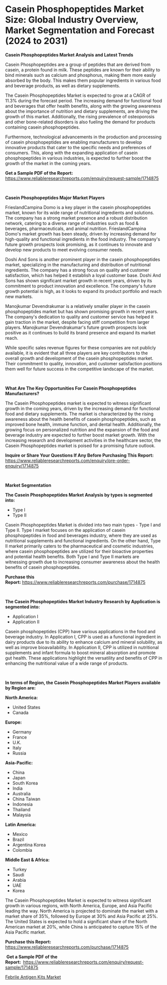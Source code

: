 <p><h1>Casein Phosphopeptides Market Size: Global Industry Overview, Market Segmentation and Forecast (2024 to 2031)</h1></p><p><strong>Casein Phosphopeptides Market Analysis and Latest Trends</strong></p>
<p><p>Casein Phosphopeptides are a group of peptides that are derived from casein, a protein found in milk. These peptides are known for their ability to bind minerals such as calcium and phosphorus, making them more easily absorbed by the body. This makes them popular ingredients in various food and beverage products, as well as dietary supplements.</p><p>The Casein Phosphopeptides Market is expected to grow at a CAGR of 11.3% during the forecast period. The increasing demand for functional food and beverages that offer health benefits, along with the growing awareness about the importance of nutrition and dietary supplements, are driving the growth of this market. Additionally, the rising prevalence of osteoporosis and other bone-related disorders is also fueling the demand for products containing casein phosphopeptides.</p><p>Furthermore, technological advancements in the production and processing of casein phosphopeptides are enabling manufacturers to develop innovative products that cater to the specific needs and preferences of consumers. This, along with the expanding application of casein phosphopeptides in various industries, is expected to further boost the growth of the market in the coming years.</p></p>
<p><strong>Get a Sample PDF of the Report:&nbsp;</strong> <a href="https://www.reliableresearchreports.com/enquiry/request-sample/1714875">https://www.reliableresearchreports.com/enquiry/request-sample/1714875</a></p>
<p>&nbsp;</p>
<p><strong>Casein Phosphopeptides Major Market Players</strong></p>
<p><p>FrieslandCampina Domo is a key player in the casein phosphopeptides market, known for its wide range of nutritional ingredients and solutions. The company has a strong market presence and a robust distribution network, catering to a diverse range of industries such as food & beverages, pharmaceuticals, and animal nutrition. FrieslandCampina Domo's market growth has been steady, driven by increasing demand for high-quality and functional ingredients in the food industry. The company's future growth prospects look promising, as it continues to innovate and develop new products to meet evolving consumer needs.</p><p>Doshi And Sons is another prominent player in the casein phosphopeptides market, specializing in the manufacturing and distribution of nutritional ingredients. The company has a strong focus on quality and customer satisfaction, which has helped it establish a loyal customer base. Doshi And Sons has shown significant market growth in recent years, driven by its commitment to product innovation and excellence. The company's future growth potential is high, as it looks to expand its product portfolio and reach new markets.</p><p>Manojkumar Devendrakumar is a relatively smaller player in the casein phosphopeptides market but has shown promising growth in recent years. The company's dedication to quality and customer service has helped it gain traction in the market, despite facing stiff competition from larger players. Manojkumar Devendrakumar's future growth prospects look positive as it continues to build its brand presence and expand its market reach.</p><p>While specific sales revenue figures for these companies are not publicly available, it is evident that all three players are key contributors to the overall growth and development of the casein phosphopeptides market. Their commitment to quality, innovation, and customer satisfaction positions them well for future success in the competitive landscape of the market.</p></p>
<p>&nbsp;</p>
<p><strong>What Are The Key Opportunities For Casein Phosphopeptides Manufacturers?</strong></p>
<p><p>The Casein Phosphopeptides market is expected to witness significant growth in the coming years, driven by the increasing demand for functional food and dietary supplements. The market is characterized by the rising awareness about the health benefits of casein phosphopeptides, such as improved bone health, immune function, and dental health. Additionally, the growing focus on personalized nutrition and the expansion of the food and beverage industry are expected to further boost market growth. With the increasing research and development activities in the healthcare sector, the Casein Phosphopeptides market is poised for a promising future outlook.</p></p>
<p><strong>Inquire or Share Your Questions If Any Before Purchasing This Report:</strong> <a href="https://www.reliableresearchreports.com/enquiry/pre-order-enquiry/1714875">https://www.reliableresearchreports.com/enquiry/pre-order-enquiry/1714875</a></p>
<p>&nbsp;</p>
<p><strong>Market Segmentation</strong></p>
<p><strong>The Casein Phosphopeptides Market Analysis by types is segmented into:</strong></p>
<p><ul><li>Type I</li><li>Type II</li></ul></p>
<p><p>Casein Phosphopeptides Market is divided into two main types - Type I and Type II. Type I market focuses on the application of casein phosphopeptides in food and beverages industry, where they are used as nutritional supplements and functional ingredients. On the other hand, Type II market primarily caters to the pharmaceutical and cosmetic industries, where casein phosphopeptides are utilized for their bioactive properties and potential health benefits. Both Type I and Type II markets are witnessing growth due to increasing consumer awareness about the health benefits of casein phosphopeptides.</p></p>
<p><strong>Purchase this Report:&nbsp;</strong><a href="https://www.reliableresearchreports.com/purchase/1714875">https://www.reliableresearchreports.com/purchase/1714875</a></p>
<p>&nbsp;</p>
<p><strong>The Casein Phosphopeptides Market Industry Research by Application is segmented into:</strong></p>
<p><ul><li>Application I</li><li>Application II</li></ul></p>
<p><p>Casein phosphopeptides (CPP) have various applications in the food and beverage industry. In Application I, CPP is used as a functional ingredient in dairy products due to its ability to enhance calcium and mineral solubility, as well as improve bioavailability. In Application II, CPP is utilized in nutritional supplements and infant formula to boost mineral absorption and promote gut health. These applications highlight the versatility and benefits of CPP in enhancing the nutritional value of a wide range of products.</p></p>
<p>&nbsp;</p>
<p><strong>In terms of Region, the Casein Phosphopeptides Market Players available by Region are:</strong></p>
<p>
    <p> <strong> North America: </strong>
        <ul>
            <li>United States</li>
            <li>Canada</li>
        </ul>
        </p> 
    <p> <strong> Europe: </strong>
        <ul>
            <li>Germany</li>
            <li>France</li>
            <li>U.K.</li>
            <li>Italy</li>
            <li>Russia</li>
        </ul>
        </p> 
    <p> <strong> Asia-Pacific: </strong>
        <ul>
            <li>China</li>
            <li>Japan</li>
            <li>South Korea</li>
            <li>India</li>
            <li>Australia</li>
            <li>China Taiwan</li>
            <li>Indonesia</li>
            <li>Thailand</li>
            <li>Malaysia</li>
        </ul>
        </p> 
    <p> <strong> Latin America: </strong>
        <ul>
            <li>Mexico</li>
            <li>Brazil</li>
            <li>Argentina Korea</li>
            <li>Colombia</li>
        </ul>
        </p> 
    <p> <strong> Middle East & Africa: </strong>
        <ul>
            <li>Turkey</li>
            <li>Saudi</li>
            <li>Arabia</li>
            <li>UAE</li>
            <li>Korea</li>
        </ul>
    </p>
    </p>
<p><p>The Casein Phosphopeptides Market is expected to witness significant growth in various regions, with North America, Europe, and Asia Pacific leading the way. North America is projected to dominate the market with a market share of 35%, followed by Europe at 30% and Asia Pacific at 25%. The United States is expected to hold a significant share of the North American market at 20%, while China is anticipated to capture 15% of the Asia Pacific market.</p></p>
<p><strong>Purchase this Report: </strong><a href="https://www.reliableresearchreports.com/purchase/1714875">https://www.reliableresearchreports.com/purchase/1714875</a></p>
<p>&nbsp;<strong>Get a Sample PDF of the Report:&nbsp;&nbsp;</strong><a href="https://www.reliableresearchreports.com/enquiry/request-sample/1714875">https://www.reliableresearchreports.com/enquiry/request-sample/1714875</a></p>
<p><strong></strong></p>
<p><p><a href="https://github.com/bmorecock/Market-Research-Report-List-2/blob/main/febrile-antigen-kits-market.md">Febrile Antigen Kits Market</a></p></p>